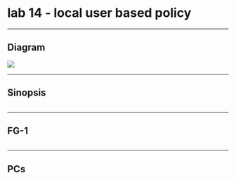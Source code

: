 # lab 14 - local user based policy

---

## Diagram
[<img src="https://i.imgur.com/aT3EUGO.png">](https://i.imgur.com/aT3EUGO.png)
      
---

## Sinopsis
````md
````

---

## FG-1
````ruby
````

---

## PCs
````ruby
````
